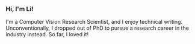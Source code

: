### Hi, I'm Li!
I'm a Computer Vision Research Scientist, and I enjoy technical writing. Unconventionally, I dropped out of PhD to pursue a research career in the industry instead. So far, I loved it!


